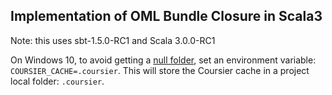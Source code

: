 ## Implementation of OML Bundle Closure in Scala3


Note: this uses sbt-1.5.0-RC1 and Scala 3.0.0-RC1

On Windows 10, to avoid getting a [null folder](https://github.com/sbt/sbt/issues/5206), set an environment variable: `COURSIER_CACHE=.coursier`.
This will store the Coursier cache in a project local folder: `.coursier`.
